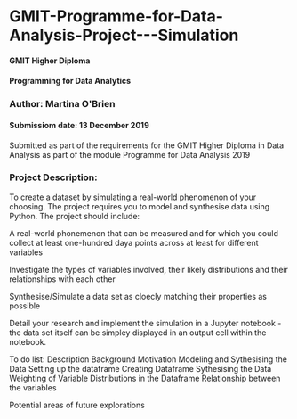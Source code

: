 # GMIT-Programme-for-Data-Analysis-Project---Simulation

#### GMIT Higher Diploma
#### Programming for Data Analytics
### Author: Martina O'Brien
#### Submissiom date: 13 December 2019

Submitted as part of the requirements for the GMIT Higher Diploma in Data Analysis as part of the module Programme for Data Analysis 2019

### Project Description: 
To create a dataset by simulating a real-world phenomenon of your choosing. The project requires you to model and synthesise data using Python. The project should include: 

A real-world phonemenon that can be measured and for which you could collect at least one-hundred daya points across at least for different variables

Investigate the types of variables involved, their likely distributions and their relationships with each other

Synthesise/Simulate a data set as cloecly matching their properties as possible

Detail your research and implement the simulation in a Jupyter notebook - the data set itself can be simpley displayed in an output cell within the notebook.


To do list: 
Description
Background
Motivation
Modeling and Sythesising the Data
Setting up the dataframe
Creating Dataframe
Sythesising the Data
Weighting of Variable
Distributions in the Dataframe
Relationship between the variables

Potential areas of future explorations
